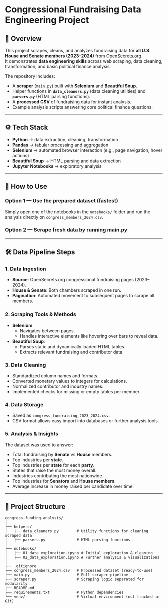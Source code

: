# Congressional Fundraising Data Engineering Project

## 📌 Overview
This project scrapes, cleans, and analyzes fundraising data for **all U.S. House and Senate members (2023–2024)** from [OpenSecrets.org](https://www.opensecrets.org).  
It demonstrates **data engineering skills** across web scraping, data cleaning, transformation, and basic political finance analysis.

The repository includes:
- A **scraper** (`main.py`) built with **Selenium** and **Beautiful Soup**.
- Helper functions in **`data_cleaners.py`** (data cleaning utilities) and **`parsers.py`** (HTML parsing functions).
- A **processed CSV** of fundraising data for instant analysis.
- Example analysis scripts answering core political finance questions.


---

## ⚙️ Tech Stack
- **Python** → data extraction, cleaning, transformation
- **Pandas** → tabular processing and aggregation
- **Selenium** → automated browser interaction (e.g., page navigation, hover actions)
- **Beautiful Soup** → HTML parsing and data extraction
- **Jupyter Notebooks** → exploratory analysis

---

## 🚀 How to Use

### Option 1 — Use the prepared dataset (fastest)
Simply open one of the notebooks in the `notebooks/` folder and run the analysis directly on `congress_members_2024.csv`.



### Option 2 — Scrape fresh data by running main.py

---

## 🛠️ Data Pipeline Steps

### 1. Data Ingestion
- **Source**: OpenSecrets.org congressional fundraising pages (2023–2024).
- **House & Senate**: Both chambers scraped in one run.
- **Pagination**: Automated movement to subsequent pages to scrape all members.

### 2. Scraping Tools & Methods
- **Selenium**:
  - Navigates between pages.
  - Handles interactive elements like hovering over bars to reveal data.
- **Beautiful Soup**:
  - Parses static and dynamically loaded HTML tables.
  - Extracts relevant fundraising and contributor data.

### 3. Data Cleaning
- Standardized column names and formats.
- Converted monetary values to integers for calculations.
- Normalized contributor and industry names.
- Implemented checks for missing or empty tables per member.

### 4. Data Storage
- Saved as `congress_fundraising_2023_2024.csv`.
- CSV format allows easy import into databases or further analysis tools.

### 5. Analysis & Insights
The dataset was used to answer:
- Total fundraising by **Senate** vs **House** members.
- Top industries per **state**.
- Top industries per **state** for each **party**.
- States that raise the most money overall.
- Industries contributing the most nationwide.
- Top industries for **Senators** and **House members**.
- Average increase in money raised per candidate over time.

---

## 📂 Project Structure
```plaintext
congress-funding-analysis/
│
├── helpers/
│   ├── data_cleaners.py        # Utility functions for cleaning scraped data
│   ├── parsers.py              # HTML parsing functions
│
├── notebooks/
│   ├── 01_data_exploration.ipynb # Initial exploration & cleaning
│   ├── 02_data_exploration.ipynb # Further analysis & visualizations
│
├── .gitignore
├── congress_members_2024.csv   # Processed dataset (ready-to-use)
├── main.py                     # Full scraper pipeline
├── scraper.py                  # Scraping logic separated for modularity
├── README.md
├── requirements.txt            # Python dependencies
└── venv/                       # Virtual environment (not tracked in Git)
